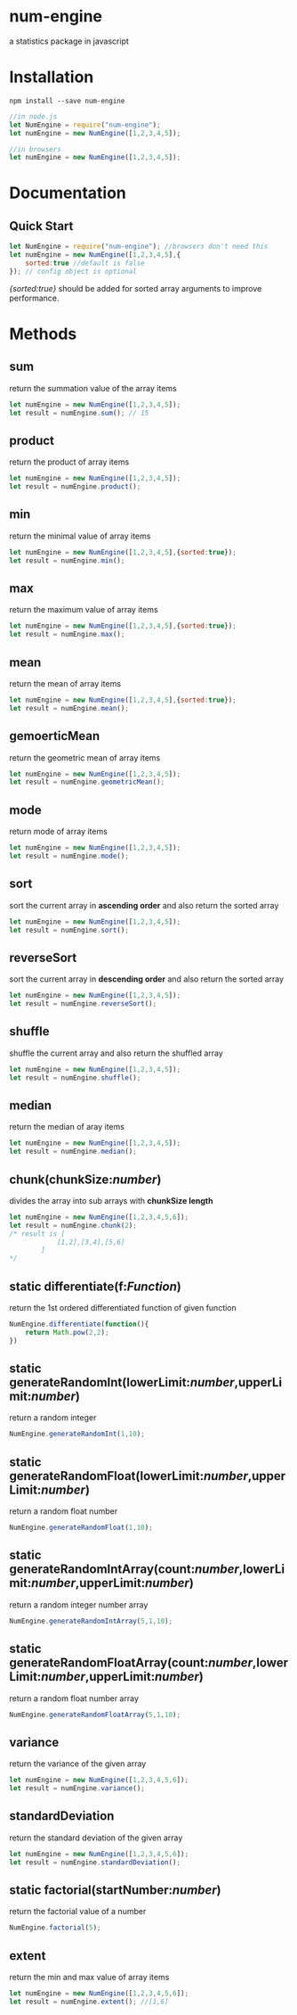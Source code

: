 # num-engine
 a statistics package in javascript

# Installation
```
npm install --save num-engine
```

```js
//in node.js
let NumEngine = require("num-engine");
let numEngine = new NumEngine([1,2,3,4,5]);

//in browsers
let numEngine = new NumEngine([1,2,3,4,5]);
```

# Documentation

## Quick Start

```js
let NumEngine = require("num-engine"); //browsers don't need this
let numEngine = new NumEngine([1,2,3,4,5],{
    sorted:true //default is false
}); // config object is optional
```
*{sorted:true}* should be added for sorted array arguments to improve performance.


# Methods

## sum
return the summation value of the array items
```js
let numEngine = new NumEngine([1,2,3,4,5]);
let result = numEngine.sum(); // 15
```

## product
return the product of array items
```js
let numEngine = new NumEngine([1,2,3,4,5]);
let result = numEngine.product(); 
```

## min
return the minimal value of array items
```js
let numEngine = new NumEngine([1,2,3,4,5],{sorted:true});
let result = numEngine.min(); 
```

## max 
return the maximum value of array items
```js
let numEngine = new NumEngine([1,2,3,4,5],{sorted:true});
let result = numEngine.max(); 
```

## mean
return the mean of array items
```js
let numEngine = new NumEngine([1,2,3,4,5],{sorted:true});
let result = numEngine.mean(); 
```

## gemoerticMean
return the geometric mean of array items
```js
let numEngine = new NumEngine([1,2,3,4,5]);
let result = numEngine.geometricMean(); 
```

## mode
return mode of array items
```js
let numEngine = new NumEngine([1,2,3,4,5]);
let result = numEngine.mode(); 
```

## sort
sort the current array in **ascending order** and also return the sorted array 
```js
let numEngine = new NumEngine([1,2,3,4,5]);
let result = numEngine.sort(); 
```

## reverseSort
sort the current array in **descending order** and also return the sorted array 
```js
let numEngine = new NumEngine([1,2,3,4,5]);
let result = numEngine.reverseSort(); 
```

## shuffle
shuffle the current array and also return the shuffled array
```js
let numEngine = new NumEngine([1,2,3,4,5]);
let result = numEngine.shuffle(); 
```

## median
return the median of aray items
```js
let numEngine = new NumEngine([1,2,3,4,5]);
let result = numEngine.median(); 
```

## chunk(chunkSize:*number*)
divides the array into sub arrays with **chunkSize length**
```js
let numEngine = new NumEngine([1,2,3,4,5,6]);
let result = numEngine.chunk(2);
/* result is [
            [1,2],[3,4],[5,6]
        ] 
*/
```

## **static** differentiate(f:*Function*) 
return the 1st ordered differentiated function of given function
```js
NumEngine.differentiate(function(){
    return Math.pow(2,2);
})
```

## **static** generateRandomInt(lowerLimit:*number*,upperLimit:*number*)
return a random integer
```js
NumEngine.generateRandomInt(1,10);
```

## **static** generateRandomFloat(lowerLimit:*number*,upperLimit:*number*)
return a random float number
```js
NumEngine.generateRandomFloat(1,10);
```

## **static** generateRandomIntArray(count:*number*,lowerLimit:*number*,upperLimit:*number*)
return a random integer number array
```js
NumEngine.generateRandomIntArray(5,1,10);
```

## **static** generateRandomFloatArray(count:*number*,lowerLimit:*number*,upperLimit:*number*)
return a random float number array
```js
NumEngine.generateRandomFloatArray(5,1,10);
```

## variance
return the variance of the given array
```js
let numEngine = new NumEngine([1,2,3,4,5,6]);
let result = numEngine.variance();
```

## standardDeviation
return the standard deviation of the given array
```js
let numEngine = new NumEngine([1,2,3,4,5,6]);
let result = numEngine.standardDeviation();
```

## **static** factorial(startNumber:*number*)
return the factorial value of a number
```js
NumEngine.factorial(5);
```

## extent
return the min and max value of array items
```js
let numEngine = new NumEngine([1,2,3,4,5,6]);
let result = numEngine.extent(); //[1,6]
```